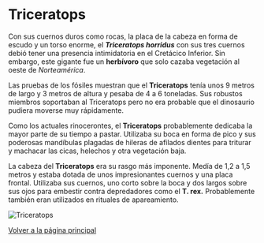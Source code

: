 # Triceratops

Con sus cuernos duros como rocas, la placa de la cabeza en forma de escudo y un torso enorme, el **_Triceratops horridus_** con sus tres cuernos debió tener una presencia intimidatoria en el Cretácico Inferior. Sin embargo, este gigante fue un **herbívoro** que solo cazaba vegetación al oeste de *Norteamérica*.

Las pruebas de los fósiles muestran que el **Triceratops** tenía unos 9 metros de largo y  3 metros de altura y pesaba de 4 a 6 toneladas. Sus robustos miembros soportaban al Triceratops pero no era probable que el dinosaurio pudiera moverse muy rápidamente.

Como los actuales rinocerontes, el **Triceratops** probablemente dedicaba la mayor parte de su tiempo a pastar. Utilizaba su boca en forma de pico y sus poderosas mandíbulas plagadas de hileras de afilados dientes para triturar y machacar las cicas, helechos y otra vegetación baja.

La cabeza del **Triceratops** era su rasgo más imponente. Medía de 1,2 a 1,5 metros y estaba dotada de unos impresionantes cuernos y una placa frontal. Utilizaba sus cuernos, uno corto sobre la boca y dos largos sobre sus ojos para embestir contra depredadores como el **T. rex.** Probablemente también eran utilizados en rituales de apareamiento.

![Triceratops](https://static.nationalgeographic.es/files/styles/image_3200/public/2416.600x450.webp?w=1024&h=768&q=100)

[Volver a la página principal](./index.md)
